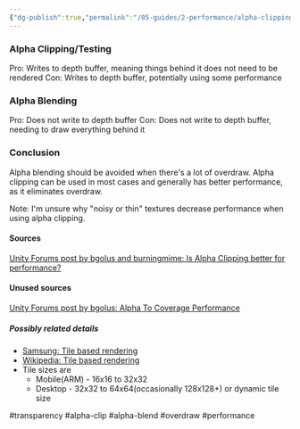 ```yaml
---
{"dg-publish":true,"permalink":"/05-guides/2-performance/alpha-clipping-vs-alpha-blending/","created":"2024-03-31T23:05:38.184+07:00","updated":"2024-04-06T21:19:45.685+07:00"}
---
```


### Alpha Clipping/Testing
Pro: Writes to depth buffer, meaning things behind it does not need to be rendered
Con: Writes to depth buffer, potentially using some performance
### Alpha Blending
Pro: Does not write to depth buffer
Con: Does not write to depth buffer, needing to draw everything behind it
### Conclusion
Alpha blending should be avoided when there's a lot of overdraw. Alpha clipping can be used in most cases and generally has better performance, as it eliminates overdraw.

Note: I'm unsure why "noisy or thin" textures decrease performance when using alpha clipping.
#### Sources
[Unity Forums post by bgolus and burningmime: Is Alpha Clipping better for performance?](https://forum.unity.com/threads/is-alpha-clipping-better-for-performance.1359176/#:~:text=This%20can%20be%20a%20significant,performance%20benefits%20over%20alpha%20blending.)
#### Unused sources
[Unity Forums post by bgolus: Alpha To Coverage Performance](https://forum.unity.com/threads/alpha-to-coverage-performance.1200853/)
##### Possibly related details
* [Samsung: Tile based rendering](https://developer.samsung.com/galaxy-gamedev/resources/articles/gpu-framebuffer.html)
* [Wikipedia: Tile based rendering](https://en.m.wikipedia.org/wiki/Tiled_rendering#)
* Tile sizes are
	* Mobile(ARM) - 16x16 to 32x32
	* Desktop - 32x32 to 64x64(occasionally 128x128+) or dynamic tile size 

#transparency #alpha-clip #alpha-blend #overdraw #performance
